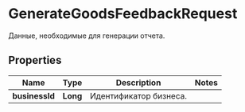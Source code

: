 

# GenerateGoodsFeedbackRequest

Данные, необходимые для генерации отчета. 

## Properties

Name | Type | Description | Notes
------------ | ------------- | ------------- | -------------
**businessId** | **Long** | Идентификатор бизнеса. | 



